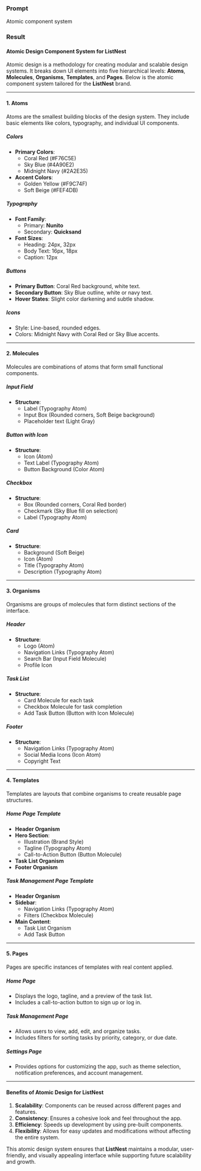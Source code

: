 ### Prompt

Atomic component system

### Result

#### Atomic Design Component System for **ListNest**

Atomic design is a methodology for creating modular and scalable design systems. It breaks down UI elements into five hierarchical levels: **Atoms**, **Molecules**, **Organisms**, **Templates**, and **Pages**. Below is the atomic component system tailored for the **ListNest** brand.

---

#### **1. Atoms**
Atoms are the smallest building blocks of the design system. They include basic elements like colors, typography, and individual UI components.

##### **Colors**
- **Primary Colors**:  
  - Coral Red (#F76C5E)  
  - Sky Blue (#4A90E2)  
  - Midnight Navy (#2A2E35)  
- **Accent Colors**:  
  - Golden Yellow (#F9C74F)  
  - Soft Beige (#FEF4DB)  

##### **Typography**
- **Font Family**:  
  - Primary: **Nunito**  
  - Secondary: **Quicksand**  
- **Font Sizes**:  
  - Heading: 24px, 32px  
  - Body Text: 16px, 18px  
  - Caption: 12px  

##### **Buttons**
- **Primary Button**: Coral Red background, white text.  
- **Secondary Button**: Sky Blue outline, white or navy text.  
- **Hover States**: Slight color darkening and subtle shadow.

##### **Icons**
- Style: Line-based, rounded edges.  
- Colors: Midnight Navy with Coral Red or Sky Blue accents.  

---

#### **2. Molecules**
Molecules are combinations of atoms that form small functional components.

##### **Input Field**
- **Structure**:  
  - Label (Typography Atom)  
  - Input Box (Rounded corners, Soft Beige background)  
  - Placeholder text (Light Gray)  

##### **Button with Icon**
- **Structure**:  
  - Icon (Atom)  
  - Text Label (Typography Atom)  
  - Button Background (Color Atom)  

##### **Checkbox**
- **Structure**:  
  - Box (Rounded corners, Coral Red border)  
  - Checkmark (Sky Blue fill on selection)  
  - Label (Typography Atom)  

##### **Card**
- **Structure**:  
  - Background (Soft Beige)  
  - Icon (Atom)  
  - Title (Typography Atom)  
  - Description (Typography Atom)  

---

#### **3. Organisms**
Organisms are groups of molecules that form distinct sections of the interface.

##### **Header**
- **Structure**:  
  - Logo (Atom)  
  - Navigation Links (Typography Atom)  
  - Search Bar (Input Field Molecule)  
  - Profile Icon  

##### **Task List**
- **Structure**:  
  - Card Molecule for each task  
  - Checkbox Molecule for task completion  
  - Add Task Button (Button with Icon Molecule)  

##### **Footer**
- **Structure**:  
  - Navigation Links (Typography Atom)  
  - Social Media Icons (Icon Atom)  
  - Copyright Text  

---

#### **4. Templates**
Templates are layouts that combine organisms to create reusable page structures.

##### **Home Page Template**
- **Header Organism**  
- **Hero Section**:  
  - Illustration (Brand Style)  
  - Tagline (Typography Atom)  
  - Call-to-Action Button (Button Molecule)  
- **Task List Organism**  
- **Footer Organism**

##### **Task Management Page Template**
- **Header Organism**  
- **Sidebar**:  
  - Navigation Links (Typography Atom)  
  - Filters (Checkbox Molecule)  
- **Main Content**:  
  - Task List Organism  
  - Add Task Button  

---

#### **5. Pages**
Pages are specific instances of templates with real content applied.

##### **Home Page**
- Displays the logo, tagline, and a preview of the task list.  
- Includes a call-to-action button to sign up or log in.

##### **Task Management Page**
- Allows users to view, add, edit, and organize tasks.  
- Includes filters for sorting tasks by priority, category, or due date.

##### **Settings Page**
- Provides options for customizing the app, such as theme selection, notification preferences, and account management.

---

#### **Benefits of Atomic Design for ListNest**
1. **Scalability**: Components can be reused across different pages and features.  
2. **Consistency**: Ensures a cohesive look and feel throughout the app.  
3. **Efficiency**: Speeds up development by using pre-built components.  
4. **Flexibility**: Allows for easy updates and modifications without affecting the entire system.

This atomic design system ensures that **ListNest** maintains a modular, user-friendly, and visually appealing interface while supporting future scalability and growth.